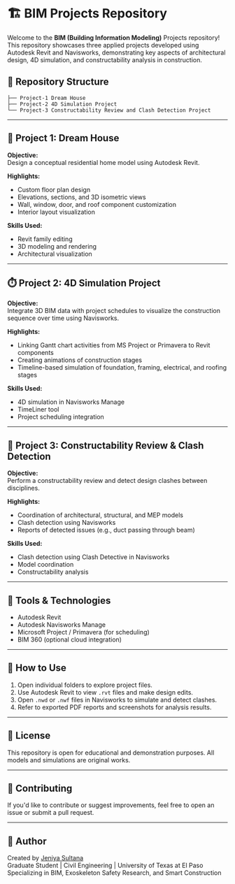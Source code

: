 # 🏗️ BIM Projects Repository

Welcome to the **BIM (Building Information Modeling)** Projects repository! This repository showcases three applied projects developed using Autodesk Revit and Navisworks, demonstrating key aspects of architectural design, 4D simulation, and constructability analysis in construction.

## 📁 Repository Structure

```
├── Project-1 Dream House
├── Project-2 4D Simulation Project
└── Project-3 Constructability Review and Clash Detection Project
```

---

## 🏡 Project 1: Dream House

**Objective:**  
Design a conceptual residential home model using Autodesk Revit.

**Highlights:**
- Custom floor plan design
- Elevations, sections, and 3D isometric views
- Wall, window, door, and roof component customization
- Interior layout visualization

**Skills Used:**
- Revit family editing
- 3D modeling and rendering
- Architectural visualization

---

## ⏱️ Project 2: 4D Simulation Project

**Objective:**  
Integrate 3D BIM data with project schedules to visualize the construction sequence over time using Navisworks.

**Highlights:**
- Linking Gantt chart activities from MS Project or Primavera to Revit components
- Creating animations of construction stages
- Timeline-based simulation of foundation, framing, electrical, and roofing stages

**Skills Used:**
- 4D simulation in Navisworks Manage
- TimeLiner tool
- Project scheduling integration

---

## 🧱 Project 3: Constructability Review & Clash Detection

**Objective:**  
Perform a constructability review and detect design clashes between disciplines.

**Highlights:**
- Coordination of architectural, structural, and MEP models
- Clash detection using Navisworks
- Reports of detected issues (e.g., duct passing through beam)

**Skills Used:**
- Clash detection using Clash Detective in Navisworks
- Model coordination
- Constructability analysis

---

## 🔧 Tools & Technologies

- Autodesk Revit
- Autodesk Navisworks Manage
- Microsoft Project / Primavera (for scheduling)
- BIM 360 (optional cloud integration)

---

## 📌 How to Use

1. Open individual folders to explore project files.
2. Use Autodesk Revit to view `.rvt` files and make design edits.
3. Open `.nwd` or `.nwf` files in Navisworks to simulate and detect clashes.
4. Refer to exported PDF reports and screenshots for analysis results.

---

## 📜 License

This repository is open for educational and demonstration purposes. All models and simulations are original works.

---

## 🤝 Contributing

If you'd like to contribute or suggest improvements, feel free to open an issue or submit a pull request.

---

## 👤 Author

Created by [Jeniya Sultana](https://github.com/Jeniya1378)  
Graduate Student | Civil Engineering | University of Texas at El Paso  
Specializing in BIM, Exoskeleton Safety Research, and Smart Construction
